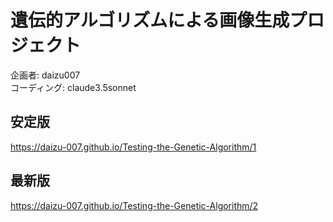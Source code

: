 # 遺伝的アルゴリズムによる画像生成プロジェクト
企画者: daizu007  
コーディング: claude3.5sonnet  
  
## 安定版
https://daizu-007.github.io/Testing-the-Genetic-Algorithm/1
## 最新版
https://daizu-007.github.io/Testing-the-Genetic-Algorithm/2